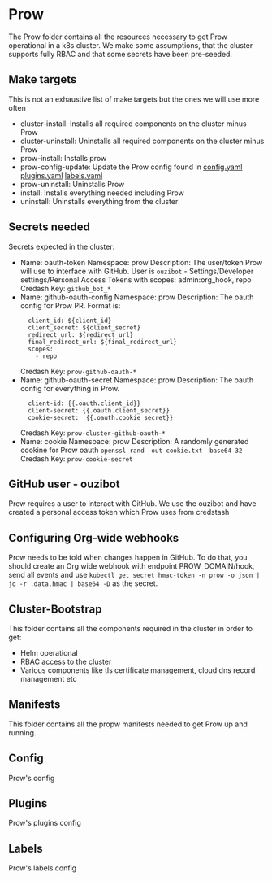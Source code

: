 # Prow

The Prow folder contains all the resources necessary to get Prow operational in a k8s cluster. We make some assumptions, that the cluster supports fully RBAC and that some secrets have been pre-seeded. 

## Make targets

This is not an exhaustive list of make targets but the ones we will use more often

- cluster-install: Installs all required components on the cluster minus Prow
- cluster-uninstall: Uninstalls all required components on the cluster minus Prow
- prow-install: Installs prow
- prow-config-update: Update the Prow config found in [config.yaml](config.yaml) [plugins.yaml](plugins.yaml) [labels.yaml](labels.yaml)
- prow-uninstall: Uninstalls Prow
- install: Installs everything needed including Prow
- uninstall: Uninstalls everything from the cluster

## Secrets needed

Secrets expected in the cluster:
- Name: oauth-token
  Namespace: prow 
  Description: The user/token Prow will use to interface with GitHub. User is `ouzibot` - Settings/Developer settings/Personal Access Tokens with scopes: admin:org_hook, repo
  Credash Key: `github_bot_*`
- Name: github-oauth-config
  Namespace: prow
  Description: The oauth config for Prow PR. Format is:
  ```
    client_id: ${client_id}
    client_secret: ${client_secret}
    redirect_url: ${redirect_url}
    final_redirect_url: ${final_redirect_url}
    scopes:
      - repo  
  ```
  Credash Key: `prow-github-oauth-*`
- Name: github-oauth-secret
  Namespace: prow
  Description: The oauth config for everything in Prow.
  ```
    client-id: {{.oauth.client_id}}
    client-secret: {{.oauth.client_secret}}
    cookie-secret:  {{.oauth.cookie_secret}}
  ```
  Credash Key: `prow-cluster-github-oauth-*`
- Name: cookie
  Namespace: prow
  Description: A randomly generated cookine for Prow oauth `openssl rand -out cookie.txt -base64 32`
  Credash Key: `prow-cookie-secret`

## GitHub user - ouzibot

Prow requires a user to interact with GitHub. We use the ouzibot and have created a personal access token which Prow uses from credstash

## Configuring Org-wide webhooks

Prow needs to be told when changes happen in GitHub. To do that, you should create an Org wide webhook with endpoint PROW_DOMAIN/hook, send all events and use `kubectl get secret hmac-token -n prow -o json | jq -r .data.hmac | base64 -D` as the secret.

## Cluster-Bootstrap

This folder contains all the components required in the cluster in order to get:
- Helm operational
- RBAC access to the cluster
- Various components like tls certificate management, cloud dns record management etc 

## Manifests

This folder contains all the propw manifests needed to get Prow up and running.

## Config

Prow's config

## Plugins

Prow's plugins config

## Labels

Prow's labels config